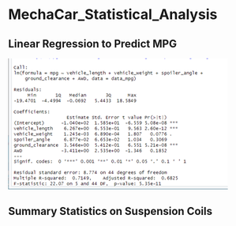 # MechaCar_Statistical_Analysis

## Linear Regression to Predict MPG

![SummaryStats.png](/Images/Regression_Model_Summary_Statistics.png)
## Summary Statistics on Suspension Coils
